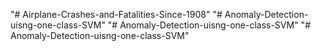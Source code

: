 "# Airplane-Crashes-and-Fatalities-Since-1908" 
"# Anomaly-Detection-uisng-one-class-SVM" 
"# Anomaly-Detection-uisng-one-class-SVM" 
"# Anomaly-Detection-uisng-one-class-SVM" 

